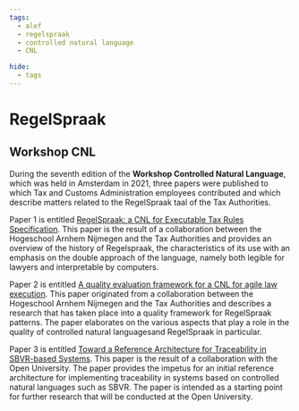 ```yaml
---
tags:
  - alef
  - regelspraak
  - controlled natural language
  - CNL

hide:
  - tags
---
```

# RegelSpraak

## Workshop CNL

During the seventh edition of the **Workshop Controlled Natural Language**, which was held in Amsterdam in 2021, three papers were published to which Tax and Customs Administration employees contributed and which describe matters related to the RegelSpraak taal of the Tax Authorities.

Paper 1 is entitled [RegelSpraak: a CNL for Executable Tax Rules Specification](https://aclanthology.org/2021.cnl-1.6.pdf). This paper is the result of a collaboration between the Hogeschool Arnhem Nijmegen and the Tax Authorities and provides an overview of the history of Regelspraak, the characteristics of its use with an emphasis on the double approach of the language, namely both legible for lawyers and interpretable by computers.

Paper 2 is entitled [A quality evaluation framework for a CNL for agile law execution](https://aclanthology.org/2021.cnl-1.9.pdf). This paper originated from a collaboration between the Hogeschool Arnhem Nijmegen and the Tax Authorities and describes a research that has taken place into a quality framework for RegelSpraak patterns. The paper elaborates on the various aspects that play a role in the quality of controlled natural languages ​​and RegelSpraak in particular.

Paper 3 is entitled [Toward a Reference Architecture for Traceability in SBVR-based Systems](https://aclanthology.org/2021.cnl-1.13.pdf). This paper is the result of a collaboration with the Open University. The paper provides the impetus for an initial reference architecture for implementing traceability in systems based on controlled natural languages ​​such as SBVR. The paper is intended as a starting point for further research that will be conducted at the Open University.